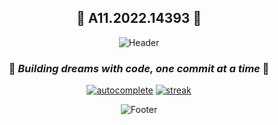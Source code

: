 <div align="center">
  
  ## 🚀 A11.2022.14393 🚀
  
  ![Header](https://capsule-render.vercel.app/api?type=waving&color=gradient&height=300&section=header&text=Hello%20World!&fontSize=90&animation=fadeIn)

  ### 🌟 _Building dreams with code, one commit at a time_ 🌟
  
  [![autocomplete](https://codeium.com/badges/user/villainium/autocomplete)](https://codeium.com/profile/villainium) [![streak](https://codeium.com/badges/v2/user/villainium/streak)](https://codeium.com/profile/villainium)
  
</div>

<div align="center">

  ![Footer](https://capsule-render.vercel.app/api?type=waving&color=gradient&height=100&section=footer)
  
</div>
